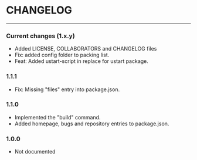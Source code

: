 # CHANGELOG

----

### Current changes (1.x.y)

- Added LICENSE, COLLABORATORS and CHANGELOG files
- Fix: added config folder to packing list.
- Feat: Added ustart-script in replace for ustart package.

### 1.1.1

- Fix: Missing "files" entry into package.json.

### 1.1.0

- Implemented the "build" command.
- Added homepage, bugs and repository entries to package.json.

### 1.0.0

- Not documented
